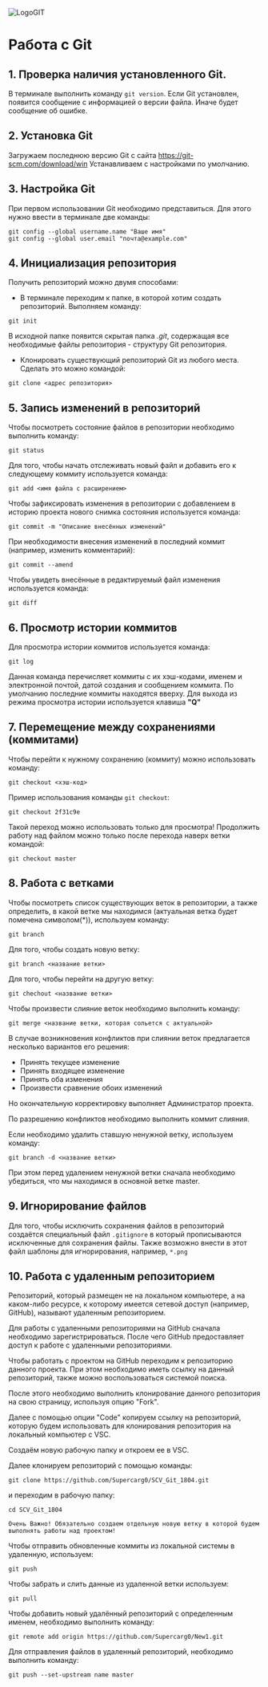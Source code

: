 ![LogoGIT](git.png)
# Работа с Git
## 1. Проверка наличия установленного Git.
В терминале выполнить команду `git version`.
Если Git установлен, появится сообщение с информацией о версии файла. Иначе будет сообщение об ошибке.

## 2. Установка Git
Загружаем последнюю версию Git с сайта https://git-scm.com/download/win
Устанавливаем с настройками по умолчанию.

## 3. Настройка Git
При первом использовании Git необходимо представиться.
Для этого нужно ввести в терминале две команды:
```
git config --global username.name "Ваше имя"
git config --global user.email "почта@example.com"
```

## 4. Инициализация репозитория
Получить репозиторий можно двумя способами:
* В терминале переходим к папке, в которой хотим создать репозиторий.
Выполняем команду:
```
git init
```
В исходной папке появится скрытая папка *.git*, содержащая все необходимые файлы репозитория - структуру Git репозитория.
* Клонировать существующий репозиторий Git из любого места.
Сделать это можно командой:
```
git clone <адрес репозитория>
```

## 5. Запись изменений в репозиторий
Чтобы посмотреть состояние файлов в репозитории необходимо выполнить команду:
```
git status
```
Для того, чтобы начать отслеживать новый файл и добавить его к следующему коммиту используется команда: 
```
git add <имя файла с расширением>
```
Чтобы зафиксировать изменения в репозитории с добавлением в историю проекта нового снимка состояния используется команда:
```
git commit -m "Описание внесённых изменений"
```
При необходимости внесения изменений в последний коммит (например, изменить комментарий):
```
git commit --amend
```
Чтобы увидеть внесённые в редактируемый файл изменения используется команда:
```
git diff
```

## 6. Просмотр истории коммитов

Для просмотра истории коммитов используется команда:
```
git log
```
Данная команда перечисляет коммиты с их хэш-кодами, именем и электронной почтой, датой создания и сообщением коммита.
По умолчанию последние коммиты находятся вверху.
Для выхода из режима просмотра истории используется клавиша **"Q"**


## 7. Перемещение между сохранениями (коммитами)

Чтобы перейти к нужному сохранению (коммиту) можно использовать команду:
```
git checkout <хэш-код>
```
Пример использования команды `git checkout`:
```
git checkout 2f31c9e
```
Такой переход можно использовать только для просмотра!
Продолжить работу над файлом можно только после перехода наверх ветки командой:
```
git checkout master
```

## 8. Работа с ветками

Чтобы посмотреть список существующих веток в репозитории, а также определить, в какой ветке мы находимся (актуальная ветка будет помечена символом(*)), используем команду:
```
git branch
```
Для того, чтобы создать новую ветку:
```
git branch <название ветки>
```
Для того, чтобы перейти на другую ветку:
```
git chechout <название ветки>
```
Чтобы произвести слияние веток необходимо выполнить команду:
```
git merge <название ветки, которая сольется с актуальной>
```
В случае возникновения конфликтов при слиянии веток предлагается несколько вариантов его решения: 
* Принять текущее изменение
* Принять входящее изменение
* Принять оба изменения
* Произвести сравнение обоих изменений

Но окончательную корректировку выполняет Администратор проекта. 

По разрешению конфликтов необходимо выполнить коммит слияния.

Если необходимо удалить ставшую ненужной ветку, используем команду:
```
git branch -d <название ветки>
```
При этом перед удалением ненужной ветки сначала необходимо убедиться, что мы находимся в основной ветке master.


## 9. Игнорирование файлов

Для того, чтобы исключить сохранения файлов в репозиторий создаётся специальный файл `.gitignore` в который прописываются исключенные для сохранения файлы. 
Также возможно внести в этот файл шаблоны для игнорирования, например, `*.png`

## 10. Работа с удаленным репозиторием

Репозиторий, который размещен не на локальном компьютере, а на каком-либо ресурсе, к которому имеется сетевой доступ (например, GitHub), называют удаленным репозиторием.

Для работы с удаленными репозиториями на GitHub сначала необходимо зарегистрироваться. После чего GitHub предоставляет доступ к работе с удаленными репозиториями.

Чтобы работать с проектом на GitHub переходим к репозиторию данного проекта. При этом необходимо иметь ссылку на данный репозиторий, также можно воспользоваться системой поиска.

После этого необходимо выполнить клонирование данного репозитория на свою страницу, используя опцию "Fork".

Далее с помощью опции "Code" копируем ссылку на репозиторий, которую будем использовать для клонирования репозитория на локальный компьютер с VSC.

Создаём новую рабочую папку и откроем ее в VSC.

Далее клонируем репозиторий с помощью команды:
```
git clone https://github.com/Supercarg0/SCV_Git_1804.git
```
и переходим в рабочую папку:
```
cd SCV_Git_1804
```
```
Очень Важно! Обязательно создаем отдельную новую ветку в которой будем выполнять работы над проектом!
```
Чтобы отправить обновленные коммиты из локальной системы в удаленную, используем:
```
git push
```
Чтобы забрать и слить данные из удаленной ветки используем:
```
git pull
```
Чтобы добавить новый удалённый репозиторий с определенным именем, необходимо выполнить команду:
```
git remote add origin https://github.com/Supercarg0/New1.git
```
Для отправления файлов в удаленный репозиторий, необходимо выполнить команду:
```
git push --set-upstream name master
```








